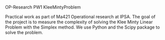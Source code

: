 OP-Research PW1 KleeMintyProblem

Practical work as part of Ma421 Operational research at IPSA.
The goal of the project is to measure the complexity of solving the Klee Minty Linear Problem with the Simplex method.
We use Python and the Scipy package to solve the problem.
